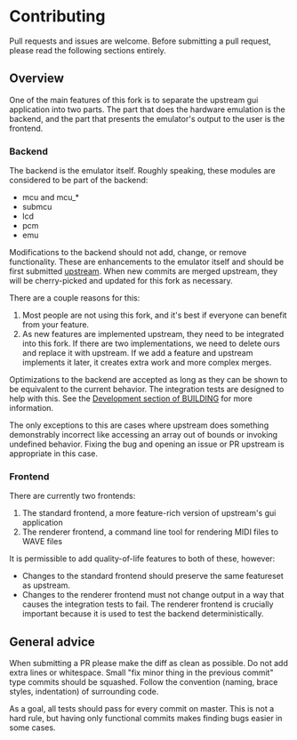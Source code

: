 # Contributing

Pull requests and issues are welcome. Before submitting a pull request, please
read the following sections entirely.

## Overview

One of the main features of this fork is to separate the upstream gui
application into two parts. The part that does the hardware emulation is the
backend, and the part that presents the emulator's output to the user is the
frontend.

### Backend

The backend is the emulator itself. Roughly speaking, these modules are
considered to be part of the backend:

- mcu and mcu_*
- submcu
- lcd
- pcm
- emu

Modifications to the backend should not add, change, or remove functionality.
These are enhancements to the emulator itself and should be first submitted
[upstream](https://github.com/nukeykt/Nuked-SC55). When new commits are merged
upstream, they will be cherry-picked and updated for this fork as necessary.

There are a couple reasons for this:

1. Most people are not using this fork, and it's best if everyone can benefit
   from your feature.
2. As new features are implemented upstream, they need to be integrated into
   this fork. If there are two implementations, we need to delete ours and
   replace it with upstream. If we add a feature and upstream implements it
   later, it creates extra work and more complex merges.

Optimizations to the backend are accepted as long as they can be shown to be
equivalent to the current behavior. The integration tests are designed to help
with this. See the [Development section of BUILDING](BUILDING.md#development)
for more information.

The only exceptions to this are cases where upstream does something
demonstrably incorrect like accessing an array out of bounds or invoking
undefined behavior. Fixing the bug and opening an issue or PR upstream is
appropriate in this case.

### Frontend

There are currently two frontends:

1. The standard frontend, a more feature-rich version of upstream's gui
   application
2. The renderer frontend, a command line tool for rendering MIDI files to WAVE
   files

It is permissible to add quality-of-life features to both of these, however:

- Changes to the standard frontend should preserve the same featureset as
  upstream.
- Changes to the renderer frontend must not change output in a way that causes
  the integration tests to fail. The renderer frontend is crucially important
  because it is used to test the backend deterministically.

## General advice

When submitting a PR please make the diff as clean as possible. Do not add
extra lines or whitespace. Small "fix minor thing in the previous commit" type
commits should be squashed. Follow the convention (naming, brace styles,
indentation) of surrounding code.

As a goal, all tests should pass for every commit on master. This is not a hard
rule, but having only functional commits makes finding bugs easier in some
cases.
